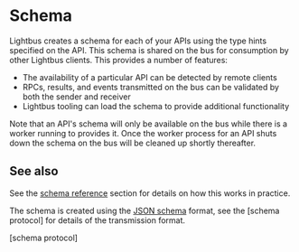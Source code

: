 # Schema

Lightbus creates a schema for each of your APIs using the type hints 
specified on the API. This schema is shared on the bus for consumption 
by other Lightbus clients. This provides a number of features:

* The availability of a particular API can be detected by remote clients
* RPCs, results, and events transmitted on the bus can be validated by both the sender and receiver
* Lightbus tooling can load the schema to provide additional functionality

Note that an API's schema will only be available on the bus while there is a worker 
running to provides it. Once the worker process for an API shuts down the schema on the 
bus will be cleaned up shortly thereafter.

## See also

See the [schema reference](../reference/schema.md) section for details on how this works in practice.
 
The schema is created using the [JSON schema] format, see the [schema protocol] for details of 
the transmission format.


[JSON schema]: https://json-schema.org/
[schema protocol]
